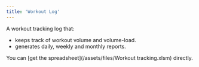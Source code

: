 ```yaml
---
title: 'Workout Log'
---
```


A workout tracking log that:
- keeps track of workout volume and volume-load.
- generates daily, weekly and monthly reports.

You can [get the spreadsheet](/assets/files/Workout tracking.xlsm) directly.